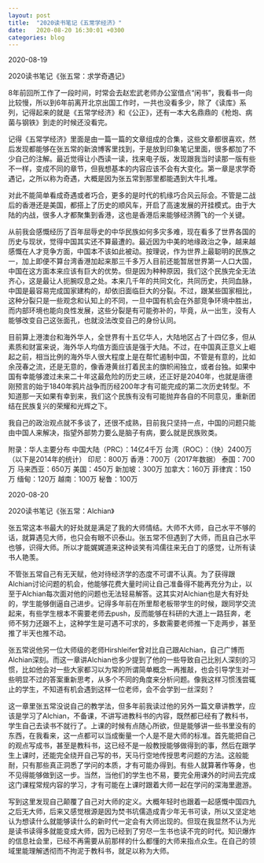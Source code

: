 ```yaml
---
layout: post
title:  "2020读书笔记《五常学经济》"
date:   2020-08-20 16:30:01 +0300
categories: blog
---
```


2020-08-19

2020读书笔记《张五常：求学奇遇记》

8年前回所工作了一段时间，时常会去赵宏武老师办公室借点“闲书”，我看书一向比较慢，所以到6年前离开北京出国工作时，一共也没看多少，除了《读库》系列，记得起来的就是《五常学经济》和《公正》，还有一本大名鼎鼎的《枪炮、病菌与钢铁》到走的时候还没看完。

记得《五常学经济》里面是由一篇一篇的文章组成的合集，这些文章都很喜欢，然后发现都能够在张五常的新浪博客里找到，于是放到印象笔记里面，很多都加了不少自己的注解。最近觉得让小西读一读，找来电子版，发现跟我当时读那一版有些不一样，变成不同的章节，但我想基本的内容应该不会有大变化。第一章是求学奇遇记，之所以称为奇遇，大概是因为张五常到那里都能遇到大牛扎堆。

对此不能简单看成奇遇或者巧合，更多的是时代的机缘巧合风云际会。不管是二战后的香港还是美国，都搭上了历史的顺风车，开启了高速发展的开挂模式。由于大陆的内战，很多人才都聚集到香港，这也是香港后来能够经济腾飞的一个关键。

从前我会感慨经历了百年屈辱史的中华民族如何多灾多难，现在看多了世界各国的历史与现状，觉得中国其实还不算最遭的。最近因为中美的地缘政治之争，越来越感慨在人才竞争方面，中国本不该如此被动。按理说，作为世界上最聪明的民族之一，加上即便不算台湾香港加起来那三千多万人目前还能暂居世界第一人口大国，中国在这方面本来应该有巨大的优势。但是因为种种原因，我们这个民族完全无法齐心，这是最让人扼腕叹息之处。本来几千年的共同文化，共同历史，共同血脉，中国是最容易完成国家建构的，却依旧面临巨大的分裂。不过，跟某些国家相比，这种分裂只是一些观念和认知上的不同，一旦中国有机会在外部竞争环境中胜出，而内部环境也能向良性发展，这些分裂是有可能弥补的，毕竟，从一出生，没有人能够改变自己这张面孔，也就没法改变自己的身份认同。

目前算上港澳台和海外华人，全世界有十五亿华人，大陆地区占了十四亿多，但从素质和财富来说，海外华人均值方面应该是强于大陆。不过，在中国真正意义上崛起之前，相当比例的海外华人很大程度上是在帮忙遏制中国，不管是有意的，比如余茂春之流，还是无意的，像香港黄丝打着民主的旗帜闹独立，或者台独。如果中国有幸能够渡过未来二十年这最危险的历史三峡，还正好是2040年，也就是唐德刚预言的始于1840年鸦片战争而历经200年才有可能完成的第二次历史转型。不知道那一天如果有幸到来，我们这个民族有没有可能抛弃各自的不同意见，重新团结在民族复兴的荣耀和光辉之下。

我自己的政治观点就不多谈了，还很不成熟，目前我只坚持一点，中国的问题只能由中国人来解决，指望外部势力要么是脑子有病，要么就是民族败类。


附录：华人主要分布
中国大陆（PRC）：14亿4千万
台湾（ROC）：（快）2400万
（以下是2014年的统计）
印尼：800万
香港：700万（2017年数据）
泰国：700万
马来西亚：650万
美国：450万
新加坡：300万
加拿大：160万
菲律宾：150万
缅甸：120万
越南：100万
秘鲁：100万


2020-08-20

2020读书笔记《张五常：Alchian》

张五常这本书最大的好处就是满足了我的大师情结。大师不大师，自己水平不够的话，就算遇见大师，也只会有眼不识泰山。张五常不但遇到了大师，而且自己水平也够，识得大师。所以才能娓娓道来这种谈笑有鸿儒往来无白丁的感觉，让所有读书人艳羡。

不管张五常自己有无天赋，他对待经济学的态度不可谓不认真。为了获得跟Alchian讨论问题的机会，他能够花费大量时间让自己准备得不能再充分为止，以至于Alchian每次面对他的问题也无法轻易解答。这其实对Alchian也是大有好处的，学生能够倒逼自己进步。记得多年前在所里帮老板带学生的时候，跟同学交流起来，有些学生根本不需要老师去push，反而能够在科研的大道上一路狂奔，老师不努力还跟不上，这种学生是可遇不可求的，多数需要老师推一下走两步，甚至推了半天也推不动。

张五常说他另一位大师级的老师Hirshleifer曾对比自己跟Alchian，自己广博而Alchian深刻。而这一章讲Alchian也多少提到了他的一些导致自己比别人深刻的习惯，比如他会对一些大家都习以为常的所谓简单概念一再推敲，也会引导学生对一些明显不过的答案重新思考，从多个不同的角度来分析问题。像我这样习惯浅尝辄止的学生，不知道有机会遇到这样一位老师，会不会学到一丝深刻？

这一章里张五常没说自己的教学法，但多年前我读过他的另外一篇文章讲教学，应该是学习了Alchian，不备课，不讲写进教科书的内容，既然都已经有了教科书，学生自己去读书不就行了。上课的时候有点随心所欲，但是能够讲一些书里没有的东西，在我看来，这一点都可以当成衡量一个人是不是大师的标准。首先能把自己的观点写成书，甚至是教科书，这已经不是一般教授能够做得到的事，然后在跟学生上课时，还能完全绕开自己写的书，天马行空地传授思考问题的方法。这般能耐，只有那些真正洞悉了学问的本质，才有可能办得到。有些人就算著作等身，也不见得能够做到这一步。当然，当他们的学生也不易，要完全用课外的时间去完成这门课程常规内容的学习，才有可能在上课时跟着大师一起在学问的深海里遨游。

写到这里发现自己颠覆了自己对大师的定义。大概年轻时也跟着一起感慨中国四九之后无大师，后来又感觉根源是因为焚书坑儒造成青少年无书可读，所以又坚定地认为想读什么就能够读什么的新时代一定会有大师出现的。但现在我显然不认为光是读书读得多就能变成大师，因为已经到了穷尽一生书也读不完的时代。知识爆炸的信息社会里，已经不再需要从前那样的什么都懂的大师来指点众生。在自己的领域里能理解透彻而不拘泥于教科书，就足以称为大师。



<!--end-->
